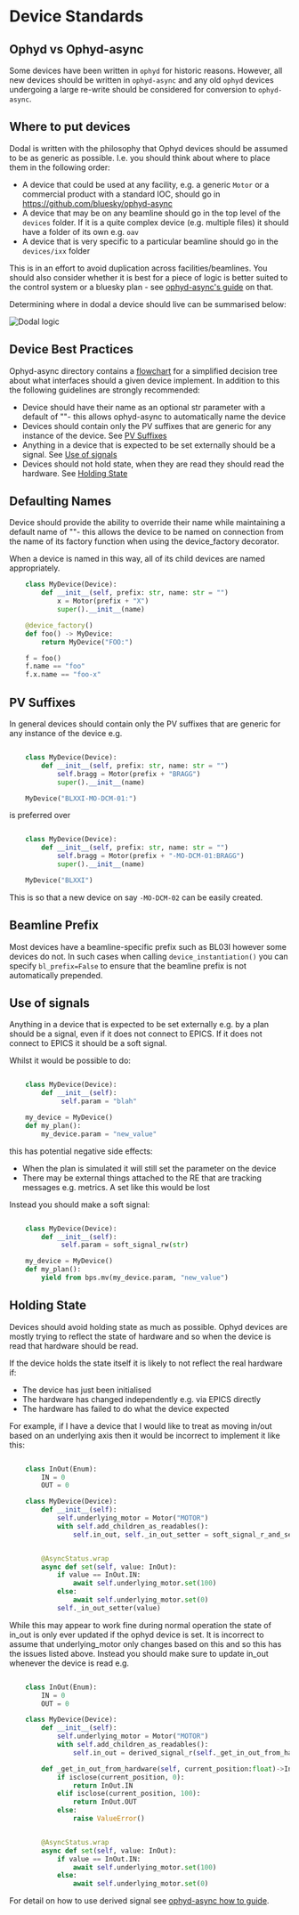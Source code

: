 # Device Standards

## Ophyd vs Ophyd-async

Some devices have been written in ``ophyd`` for historic reasons. However, all new devices should be written in
``ophyd-async`` and any old ``ophyd`` devices undergoing a large re-write should be considered for
conversion to ``ophyd-async``.


## Where to put devices

Dodal is written with the philosophy that Ophyd devices should be assumed to be as generic as possible. I.e. you
should think about where to place them in the following order:

*  A device that could be used at any facility, e.g. a generic ``Motor`` or a commercial product with a
   standard IOC, should go in https://github.com/bluesky/ophyd-async
*  A device that may be on any beamline should go in the top level of the ``devices`` folder. If it is a quite
   complex device (e.g. multiple files) it should have a folder of its own e.g. ``oav``
*  A device that is very specific to a particular beamline should go in the ``devices/ixx`` folder

This is in an effort to avoid duplication across facilities/beamlines. You should also consider whether it is best for a piece of logic is better suited to the control system or a bluesky plan - see [ophyd-async's guide](https://blueskyproject.io/ophyd-async/main/explanations/where-device-logic.html) on that.

Determining where in dodal a device should live can be summarised below:

![Dodal logic](../assets/where-to-put-dodal-logic.png)

## Device Best Practices

Ophyd-async directory contains a [flowchart](https://blueskyproject.io/ophyd-async/main/how-to/choose-interfaces-for-devices.html) for a simplified decision tree about what interfaces
should a given device implement. In addition to this the following guidelines are strongly recommended:

* Device should have their name as an optional str parameter with a default of ""- this allows ophyd-async to automatically name the device
* Devices should contain only the PV suffixes that are generic for any instance of the device. See [PV Suffixes](#pv-suffixes)
* Anything in a device that is expected to be set externally should be a signal. See [Use of signals](#use-of-signals)
* Devices should not hold state, when they are read they should read the hardware. See [Holding State](#holding-state)

## Defaulting Names

Device should provide the ability to override their name while maintaining a default name of ""-
this allows the device to be named on connection from the name of its factory function when using
the device_factory decorator.

When a device is named in this way, all of its child devices are named appropriately.

```python
    class MyDevice(Device):
        def __init__(self, prefix: str, name: str = "")
            x = Motor(prefix + "X")
            super().__init__(name)

    @device_factory()
    def foo() -> MyDevice:
        return MyDevice("FOO:")

    f = foo()
    f.name == "foo"
    f.x.name == "foo-x"
```

## PV Suffixes

In general devices should contain only the PV suffixes that are generic for any instance of the device e.g.

```python

    class MyDevice(Device):
        def __init__(self, prefix: str, name: str = "")
            self.bragg = Motor(prefix + "BRAGG")
            super().__init__(name)

    MyDevice("BLXXI-MO-DCM-01:")
```

is preferred over

```python

    class MyDevice(Device):
        def __init__(self, prefix: str, name: str = "")
            self.bragg = Motor(prefix + "-MO-DCM-01:BRAGG")
            super().__init__(name)

    MyDevice("BLXXI")
```

This is so that a new device on say ``-MO-DCM-02`` can be easily created.

## Beamline Prefix

Most devices have a beamline-specific prefix such as BL03I however some devices do not. In such cases when calling
`device_instantiation()` you can specify `bl_prefix=False` to ensure that the beamline prefix is not automatically
prepended.

## Use of signals

Anything in a device that is expected to be set externally e.g. by a plan should be a signal, even if it does not
connect to EPICS. If it does not connect to EPICS it should be a soft signal.

Whilst it would be possible to do:

```python

    class MyDevice(Device):
        def __init__(self):
             self.param = "blah"

    my_device = MyDevice()
    def my_plan():
        my_device.param = "new_value"
```

this has potential negative side effects:

* When the plan is simulated it will still set the parameter on the device
* There may be external things attached to the RE that are tracking messages e.g. metrics. A set like this would be
  lost

Instead you should make a soft signal:

```python

    class MyDevice(Device):
        def __init__(self):
             self.param = soft_signal_rw(str)

    my_device = MyDevice()
    def my_plan():
        yield from bps.mv(my_device.param, "new_value")
```


## Holding State

Devices should avoid holding state as much as possible. Ophyd devices are mostly trying to reflect the state of hardware and so when the device is read that hardware should be read.

If the device holds the state itself it is likely to not reflect the real hardware if:
* The device has just been initialised
* The hardware has changed independently e.g. via EPICS directly
* The hardware has failed to do what the device expected

For example, if I have a device that I would like to treat as moving in/out based on an underlying axis then it would be incorrect to implement it like this:

```python

    class InOut(Enum):
        IN = 0
        OUT = 0

    class MyDevice(Device):
        def __init__(self):
            self.underlying_motor = Motor("MOTOR")
            with self.add_children_as_readables():
                self.in_out, self._in_out_setter = soft_signal_r_and_setter(InOut)


        @AsyncStatus.wrap
        async def set(self, value: InOut):
            if value == InOut.IN:
                await self.underlying_motor.set(100)
            else:
                await self.underlying_motor.set(0)
            self._in_out_setter(value)
```

While this may appear to work fine during normal operation the state of in_out is only ever updated if the ophyd device is set. It is incorrect to assume that underlying_motor only changes
based on this and so this has the issues listed above. Instead you should make sure to update in_out whenever the device is read e.g.

```python

    class InOut(Enum):
        IN = 0
        OUT = 0

    class MyDevice(Device):
        def __init__(self):
            self.underlying_motor = Motor("MOTOR")
            with self.add_children_as_readables():
                self.in_out = derived_signal_r(self._get_in_out_from_hardware, current_position= self.underlying_motor)

        def _get_in_out_from_hardware(self, current_position:float)->InOut:
            if isclose(current_position, 0):
                return InOut.IN
            elif isclose(current_position, 100):
                return InOut.OUT
            else:
                raise ValueError()


        @AsyncStatus.wrap
        async def set(self, value: InOut):
            if value == InOut.IN:
                await self.underlying_motor.set(100)
            else:
                await self.underlying_motor.set(0)
```

For detail on how to use derived signal see [ophyd-async how to guide](https://blueskyproject.io/ophyd-async/main/how-to/derive-one-signal-from-others.html).
